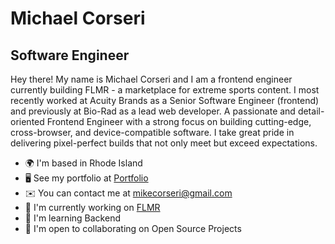 Michael Corseri
================================

Software Engineer
-------------------------------

Hey there! My name is Michael Corseri and I am a frontend engineer currently building FLMR - a marketplace for extreme sports content. I most recently worked at Acuity Brands as a Senior Software Engineer (frontend) and previously at Bio-Rad as a lead web developer. A passionate and detail-oriented Frontend Engineer with a strong focus on building cutting-edge, cross-browser, and device-compatible software. I take great pride in delivering pixel-perfect builds that not only meet but exceed expectations.

* 🌍  I'm based in Rhode Island
* 🖥️  See my portfolio at [Portfolio](http://www.corseri.com)
* ✉️  You can contact me at [mikecorseri@gmail.com](mailto:mikecorseri@gmail.com)
* 🚀  I'm currently working on [FLMR](http://www.flmr.app)
* 🧠  I'm learning Backend
* 🤝  I'm open to collaborating on Open Source Projects
